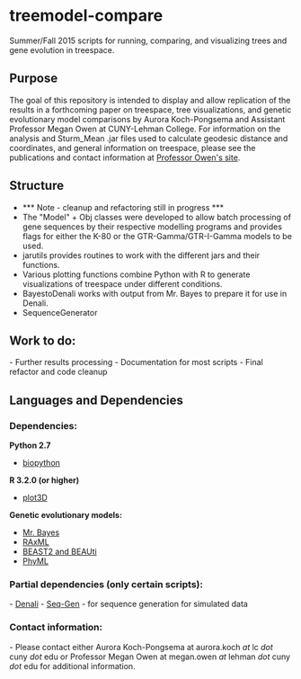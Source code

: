 # treemodel-compare


Summer/Fall 2015 scripts for running, comparing, and visualizing trees and gene evolution in treespace.

<h2> Purpose </h2>

The goal of this repository is intended to display and allow replication of the results in a forthcoming paper on
treespace, tree visualizations, and genetic evolutionary model comparisons by Aurora Koch-Pongsema and Assistant
Professor Megan Owen at CUNY-Lehman College.  For information on the analysis and Sturm_Mean .jar files used to 
calculate geodesic distance and coordinates, and general information on treespace,  please see the publications and 
contact information at <a href="http://comet.lehman.cuny.edu/owen/">Professor Owen's site</a>.  


<h2> Structure </h2>
  
  - *** Note - cleanup and refactoring still in progress ***
  - The "Model" + Obj classes were developed to allow batch processing of gene sequences by their respective modelling 
  programs and provides flags for either the K-80 or the GTR-Gamma/GTR-I-Gamma models to be used.
  - jarutils provides routines to work with the different jars and their functions.
  - Various plotting functions combine Python with R to generate visualizations of treespace under different conditions.
  - BayestoDenali works with output from Mr. Bayes to prepare it for use in Denali.
  - SequenceGenerator 
  

<h2> Work to do: </h2>
  - Further results processing
  - Documentation for most scripts
  - Final refactor and code cleanup

<h2> Languages and Dependencies </h2>

<h3>Dependencies:</h3>

<b>Python 2.7</b>
  - <a href="http://biopython.org/">biopython</a>
  
  
<b>R 3.2.0 (or higher)</b>
  - <a href = "https://cran.r-project.org/web/packages/plot3D/index.html">plot3D</a>
  
<b> Genetic evolutionary models: </b>
  - <a href = "http://mrbayes.sourceforge.net/">Mr. Bayes</a>
  - <a href = "http://sco.h-its.org/exelixis/web/software/raxml/index.html">RAxML</a>
  - <a href = "http://beast2.org/">BEAST2 and BEAUti</a>
  - <a href = "https://github.com/stephaneguindon/phyml/">PhyML</a>
  
<h3>Partial dependencies (only certain scripts):</h3>
  - <a href = "http://denali.cse.ohio-state.edu/">Denali</a> 
  - <a href = "http://tree.bio.ed.ac.uk/software/seqgen/">Seq-Gen</a> - for sequence generation for simulated data
  
<h3>Contact information:</h3>
  - Please contact either Aurora Koch-Pongsema at aurora.koch <i>at</i> lc <i>dot</i> cuny <i>dot</i> edu
  or Professor Megan Owen at megan.owen <i>at</i> lehman <i>dot</i> cuny <i>dot</i> edu for additional information.
  

